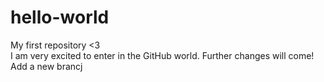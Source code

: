 # hello-world
My first repository &lt;3  
I am very excited to enter in the GitHub world. Further changes will come!
Add a new brancj
